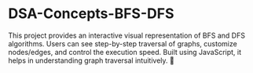 # DSA-Concepts-BFS-DFS
This project provides an interactive visual representation of BFS and DFS algorithms. Users can see step-by-step traversal of graphs, customize nodes/edges, and control the execution speed. Built using JavaScript, it helps in understanding graph traversal intuitively. 🚀
